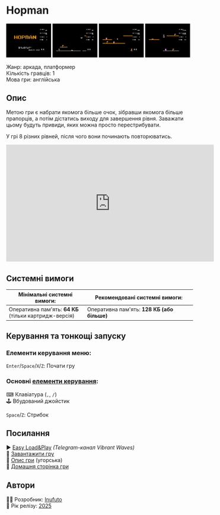 # Hopman

<img src="screenshots/scrn_hopman_01.png" width="24%"> 
<img src="screenshots/scrn_hopman_02.png" width="24%"> 
<img src="screenshots/scrn_hopman_03.png" width="24%"> 
<img src="screenshots/scrn_hopman_04.png" width="24%">

Жанр: аркада, платформер  
Кількість гравців: 1  
Мова гри: англійська  


## Опис

Метою гри є набрати якомога більше очок, зібравши якомога більше прапорців, а потім дістатись виходу для завершення рівня. Заважати цьому будуть привиди, яких можна просто перестрибувати.  

У грі 8 різних рівней, після чого вони починають повторюватись.

<iframe width="560" height="315" src="https://www.youtube.com/embed/qu8fbE3bh4k" title="YouTube video player" frameborder="0" allowfullscreen></iframe>

## Системні вимоги

|Мінімальні системні вимоги:|Рекомендовані системні вимоги:|
|---------------------------|------------------------------|
|Оперативна пам'ять: **64 КБ**<br>(тільки картридж-версія)|Оперативна пам'ять: **128 КБ (або більше)**|  

## Керування та тонкощі запуску
### Елементи керування меню:

`Enter`/`Space`/`X`/`Z`: Почати гру  

### Основні [елементи керування](../controllers.md):
⌨ Клавіатура (`,`, `/`)  
🕹 Вбудований джойстик  

`Space`/`Z`: Стрибок

## Посилання

▶ [Easy Load&Play](https://t.me/EP128k_Load_n_Play/813) *(Telegram-канал Vibrant Waves)*  
💾 [Завантажити гру](http://www.ep128.hu/Ep_Games/Prg/Hopman.rar)  
📃 [Опис гри](http://www.ep128.hu/Games/Hopman.htm) (угорська)  
🏡 [Домашня сторінка гри](http://inufuto.web.fc2.com/8bit/hopman/#ep64)

## Автори
👨‍💻 Розробник: [Inufuto](../../community/inufuto.md)  
📅 Рік релізу: [2025](../release_years/2025.md)  